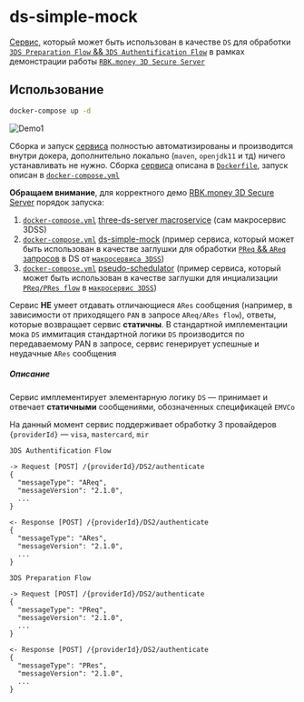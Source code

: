 # ds-simple-mock

[Сервис](https://github.com/rbkmoney/three-ds-server-compose/blob/master/ds-simple-mock/pom.xml), который может быть использован в качестве `DS` для обработки [`3DS Preparation Flow` && `3DS Authentification Flow`](https://github.com/rbkmoney/three-ds-server-compose/blob/master/docs/EMVCo_Protocol_and_Core_Functions_Specification_v2.2.0.pdf) в рамках демонстрации работы [`RBK.money 3D Secure Server`](https://github.com/rbkmoney/three-ds-server)

## Использование

```bash
docker-compose up -d
```

![Demo1](../readme-resources/1_full.gif?raw=true)

Cборка и запуск [сервиса](https://github.com/rbkmoney/three-ds-server-compose/blob/master/ds-simple-mock/pom.xml) полностью автоматизированы и производится внутри докера, дополнительно локально (`maven`, `openjdk11` и тд) ничего устанавливать не нужно. Сборка [сервиса](https://github.com/rbkmoney/three-ds-server-compose/blob/master/ds-simple-mock/pom.xml) описана в [`Dockerfile`](https://github.com/rbkmoney/three-ds-server-compose/blob/master/ds-simple-mock/Dockerfile), запуск описан в [`docker-compose.yml`](https://github.com/rbkmoney/three-ds-server-compose/blob/master/ds-simple-mock/docker-compose.yml)

**Обращаем внимание**, для корректного демо [RBK.money 3D Secure Server](https://github.com/rbkmoney/three-ds-server) порядок запуска:

1. [`docker-compose.yml`](https://github.com/rbkmoney/three-ds-server-compose/blob/master/docker-compose.yml) [three-ds-server macroservice](https://github.com/rbkmoney/three-ds-server-compose) (сам макросервис 3DSS)
2. [`docker-compose.yml`](https://github.com/rbkmoney/three-ds-server-compose/blob/master/ds-simple-mock/docker-compose.yml) [ds-simple-mock](https://github.com/rbkmoney/three-ds-server-compose/tree/master/ds-simple-mock) (пример сервиса, который может быть использован в качестве заглушки для обработки [`PReq` && `AReq` запросов](https://github.com/rbkmoney/three-ds-server-compose/blob/master/docs/EMVCo_Protocol_and_Core_Functions_Specification_v2.2.0.pdf) в DS от [`макросервиса 3DSS`](https://github.com/rbkmoney/three-ds-server-compose))
4. [`docker-compose.yml`](https://github.com/rbkmoney/three-ds-server-compose/blob/master/pseudo-schedulator/docker-compose.yml) [pseudo-schedulator](https://github.com/rbkmoney/three-ds-server-compose/tree/master/pseudo-schedulator) (пример сервиса, который может быть использован в качестве заглушки для инциализации [`PReq/PRes flow`](https://github.com/rbkmoney/three-ds-server-compose/blob/master/docs/EMVCo_Protocol_and_Core_Functions_Specification_v2.2.0.pdf) в [`макросервис 3DSS`](https://github.com/rbkmoney/three-ds-server-compose))

Сервис **НЕ** умеет отдавать отличающиеся `ARes` сообщения (например, в зависимости от приходящего `PAN` в запросе `AReq/ARes flow`), ответы, которые возвращает сервис **статичны**. В стандартной имплементации мока `DS` иммитация стандартной логики `DS` производится по передаваемому PAN в запросе, сервис генерирует успешные и неудачные `ARes` сообщения

##### Описание

Сервис имплементирует элементарную логику `DS` — принимает и отвечает **статичными** сообщениями, обозначенных спецификацей `EMVCo`

На данный момент сервис поддерживает обработку 3 провайдеров `{providerId}` — `visa`, `mastercard`, `mir`

`3DS Authentification Flow`
```
-> Request [POST] /{providerId}/DS2/authenticate
{
  "messageType": "AReq",
  "messageVersion": "2.1.0",
  ...
}

<- Response [POST] /{providerId}/DS2/authenticate
{
  "messageType": "ARes",
  "messageVersion": "2.1.0",
  ...
}
```
`3DS Preparation Flow`
```
-> Request [POST] /{providerId}/DS2/authenticate
{
  "messageType": "PReq",
  "messageVersion": "2.1.0",
  ...
}

<- Response [POST] /{providerId}/DS2/authenticate
{
  "messageType": "PRes",
  "messageVersion": "2.1.0",
  ...
}
```
